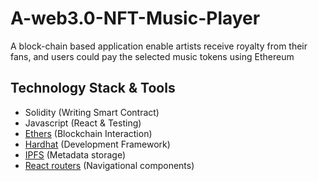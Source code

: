 # A-web3.0-NFT-Music-Player
A block-chain based application enable artists receive royalty from their fans, and users could pay the selected music tokens using Ethereum 

## Technology Stack & Tools
- Solidity (Writing Smart Contract)
- Javascript (React & Testing)
- [Ethers](https://docs.ethers.io/v5/) (Blockchain Interaction)
- [Hardhat](https://hardhat.org/) (Development Framework)
- [IPFS](https://ipfs.io/) (Metadata storage)
- [React routers](https://v5.reactrouter.com/) (Navigational components)
